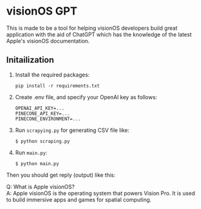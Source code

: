 # visionOS GPT

This is made to be a tool for helping visionOS developers build great application with the aid of ChatGPT which has the knowledge of the latest Apple's visionOS documentation.

## Initailization

1. Install the required packages:

    ```
    pip install -r requirements.txt
    ```

2. Create .env file, and specify your OpenAI key as follows:

    ```
    OPENAI_API_KEY=...
    PINECONE_API_KEY=...
    PINECONE_ENVIRONMENT=...
    ```

3. Run `scrapying.py` for generating CSV file like:

    ```
    $ python scraping.py
    ```

4. Run `main.py`:

    ```
    $ python main.py
    ```

Then you should get reply (output) like this:

 Q: What is Apple visionOS? <br/>
 A: Apple visionOS is the operating system that powers Vision Pro. It is used to build immersive apps and games for spatial computing.
    
